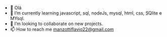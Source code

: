 - 👋 Olá
- 🌱 I’m currently learning javascript, sql, nodeJs, mysql, html, css, SQlite e MYsql.
- 💞️ I’m looking to collaborate on new projects.
- 📫 How to reach me manzottiflavio22@gmail.com
